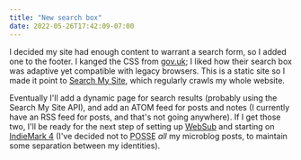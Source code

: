 ```yaml
---
title: "New search box"
date: 2022-05-26T17:42:09-07:00
---
```


I decided my site had enough content to warrant a search form, so I added one to the footer. I kanged the CSS from [gov.uk](https://www.gov.uk/); I liked how their search box was adaptive yet compatible with legacy browsers. This is a static site so I made it point to [Search My Site](https://searchmysite.net/), which regularly crawls my whole website.

Eventually I'll add a dynamic page for search results (probably using the Search My Site API), and add an ATOM feed for posts and notes (I currently have an RSS feed for posts, and that's not going anywhere). If I get those two, I'll be ready for the next step of setting up [WebSub](https://www.w3.org/TR/websub/) and starting on [IndieMark 4](https://indieweb.org/IndieMark) (I've decided not to <abbr title="Publish on Own Site, Syndicate Elsewhere">POSSE</abbr> *all* my microblog posts, to maintain some separation between my identities).
